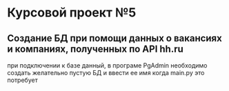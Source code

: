 # Курсовой проект №5
## Создание БД при помощи данных о вакансиях и компаниях, полученных по API hh.ru 
при подключении к базе данный, в програме PgAdmin необходимо создать желательно пустую БД и ввести ее имя когда main.py это потребует
